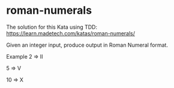 # roman-numerals
The solution for this Kata using TDD: https://learn.madetech.com/katas/roman-numerals/


Given an integer input, produce output in Roman Numeral format.

Example
2 => II

5 => V

10 => X
